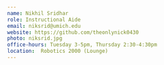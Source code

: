 ```yaml
---
name: Nikhil Sridhar
role: Instructional Aide
email: niksrid@umich.edu
website: https://github.com/theonlynick0430
photo: niksrid.jpg
office-hours: Tuesday 3-5pm, Thursday 2:30-4:30pm
location:  Robotics 2000 (Lounge)
---
```

